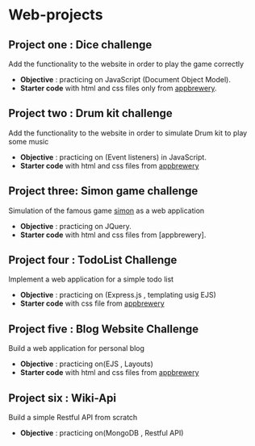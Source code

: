 # Web-projects


## Project one : Dice challenge 
  Add the functionality to the website in order to play the game correctly 
  - **Objective** : practicing on JavaScript (Document Object Model).
  - **Starter code** with html and css files only from [appbrewery](https://drive.google.com/uc?export=download&id=1jVeyfctlACds5zBKiSquVBrCxfg4y68v).
  
## Project two : Drum kit challenge
 Add the functionality to the website in order to simulate Drum kit to play some music
 - **Objective** : practicing on (Event listeners) in JavaScript.
 - **Starter code**  with html and css files from [appbrewery](https://drive.google.com/uc?export=download&id=15mCNTdl76jPIG-T239u1XBEY81wrYy7Y)
 
## Project three: Simon game challenge
 Simulation of the famous game [simon](https://www.youtube.com/watch?v=1Yqj76Q4jJ4) as a web application
  - **Objective** : practicing on JQuery.
  - **Starter code** with html and css files from [appbrewery].

## Project four : TodoList Challenge
  Implement a web application for a simple todo list
  - **Objective** : practicing on (Express.js , templating usig EJS)
  - **Starter code** with css file from [appbrewery](https://drive.google.com/uc?export=download&id=1y5dsPlZSKAG8Xc-YZQO-biFbo96_9g3G)
  
## Project five : Blog Website Challenge
  Build a web application for personal blog
  - **Objective** : practicing on(EJS , Layouts)
  - **Starter code** with html and css files from [appbrewery](https://drive.google.com/uc?export=download&id=1DIvzgqNmtkYQD1dGHOBhPJKnmfAmG-Dc)
  
## Project six : Wiki-Api 
  Build a simple Restful API from scratch
  - **Objective** : practicing on(MongoDB , Restful API)

